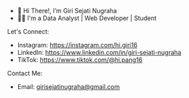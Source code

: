 - 👋 Hi There!, I’m Giri Sejati Nugraha
- 👨‍🦰 I'm a Data Analyst | Web Developer | Student

Let's Connect:
- Instagram: https://instagram.com/hi.giri16
- LinkedIn: https://www.linkedin.com/in/giri-sejati-nugraha
- TikTok: https://www.tiktok.com/@hi.pang16
  
Contact Me:
- Email: girisejatinugraha@gmail.com


<!---
girisejatinugraha/girisejatinugraha is a ✨ special ✨ repository because its `README.md` (this file) appears on your GitHub profile.
You can click the Preview link to take a look at your changes.
--->
